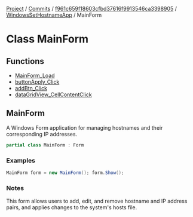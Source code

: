 [Project](../../../../index.md) / [Commits](../../../index.md) / [f961c659f18603cfbd37616f9913546ca3398905](../../index.md) / [WindowsSetHostnameApp](../index.md) / MainForm

# Class MainForm

## Functions
- [MainForm_Load](./MainForm_Load.md)
- [buttonApply_Click](./buttonApply_Click.md)
- [addBtn_Click](./addBtn_Click.md)
- [dataGridView_CellContentClick](./dataGridView_CellContentClick.md)

## MainForm

A Windows Form application for managing hostnames and their corresponding IP addresses.

```csharp
partial class MainForm : Form
```

### Examples
```csharp
MainForm form = new MainForm(); form.Show();
```

### Notes
This form allows users to add, edit, and remove hostname and IP address pairs, and applies changes to the system's hosts file.

